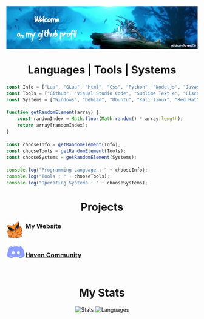 <img align="center" width="1000" src="https://github.com/Kurama250/Kurama250/blob/main/img/ori.jpg">
<h1 align="center">Languages | Tools | Systems</h1>

```js
const Info = ["Lua", "GLua", "Html", "Css", "Python", "Node.js", "Javascript", "Shell", "Sys-admin"];
const Tools = ["Github", "Visual Studio Code", "Sublime Text 4", "Cisco", "Nginx", "Apache2", "Npm", "Iptables", "..."];
const Systems = ["Windows", "Debian", "Ubuntu", "Kali linux", "Red Hat", "Raspberry PiOS (Raspbian)"];

function getRandomElement(array) {
    const randomIndex = Math.floor(Math.random() * array.length);
    return array[randomIndex];
}

const chooseInfo = getRandomElement(Info);
const chooseTools = getRandomElement(Tools);
const chooseSystems = getRandomElement(Systems);

console.log("Programming Language : " + chooseInfo);
console.log("Tools : " + chooseTools);
console.log("Operating Systems : " + chooseSystems);
```
<h1 align="center">Projects</h1>
  <img width="50" align="left" src="https://github.com/Kurama250/Kurama250/blob/main/img/kurama.jpg">
    <h3><a href="https://kurama.info">My Website</a></h3><br>
  <img width="50" align="left" src="https://github.com/Kurama250/Kurama250/blob/main/img/discord.png">
    <h3><a href="https://discord.gg/haven-community-719636606105026641">Haven Community</a></h3><br>
<h1 align="center">My Stats</h1>

<p align="center">
    <img height="180em" src="https://github-readme-stats.vercel.app/api?username=Kurama250&layout=compact&langs_count=8&theme=radical" alt="Stats">
    <img height="180em" src="https://github-readme-stats-eight-theta.vercel.app/api/top-langs/?username=Kurama250&layout=compact&langs_count=8&theme=radical" alt="Languages">
</p>
